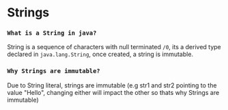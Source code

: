 # Strings 

### `What is a String in java?`
String is a sequence of characters with null terminated `/0`, its a derived type declared in `java.lang.String`, once created, a string is immutable.

### `Why Strings are immutable?`
Due to String literal, strings are immutable (e.g str1 and str2 pointing to the value "Hello", changing either will impact the other so thats why Strings are immutable)    

